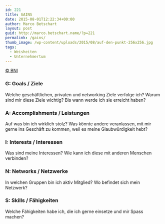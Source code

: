 ```yaml
---
id: 221
title: GAINS
date: 2015-08-01T12:22:34+00:00
author: Marco Betschart
layout: post
guid: http://marco.betschart.name/?p=221
permalink: /gains/
thumb_image: /wp-content/uploads/2015/08/auf-den-punkt-256x256.jpg
tags:
  - Weisheiten
  - Unternehmertum
---
```

[© BNI](https://www.bnischweiz.ch)

### G: Goals / Ziele

Welche geschäftlichen, privaten und networking Ziele verfolge ich? Warum sind mir diese Ziele wichtig? Bis wann werde ich sie erreicht haben?

### A: Accomplishments / Leistungen

<div>
  <div>
    Auf was bin ich wirklich stolz? Was könnte andere veranlassen, mit mir gerne ins Geschäft zu kommen, weil es meine Glaubwürdigkeit hebt?
  </div>
  
  <h3>
    I: Interests / Interessen
  </h3>
</div>

<div>
  Was sind meine Interessen? Wie kann ich diese mit anderen Menschen verbinden?
</div>

### N: Networks / Netzwerke

<div>
  In welchen Gruppen bin ich aktiv Mitglied? Wo befindet sich mein Netzwerk?
</div>

### S: Skills / Fähigkeiten

<div>
  Welche Fähigkeiten habe ich, die ich gerne einsetze und mir Spass machen?
</div>